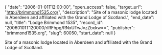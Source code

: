 {
  "date": "2006-01-01T12:00:00", 
  "open_access": false, 
  "target_url": "http://brimmond1535.org/", 
  "description": "Site of a masonic lodge located in Aberdeen and affiliated with the Grand Lodge of Scotland.", 
  "end_date": null, 
  "title": "Lodge Brimmond 1535", 
  "record_id": "20060101T120000/rlRFhpg/RNxUTwJvzZbxkw==", 
  "publisher": "brimmond1535.org", 
  "slug": 60050, 
  "start_date": null
}

Site of a masonic lodge located in Aberdeen and affiliated with the Grand Lodge of Scotland.